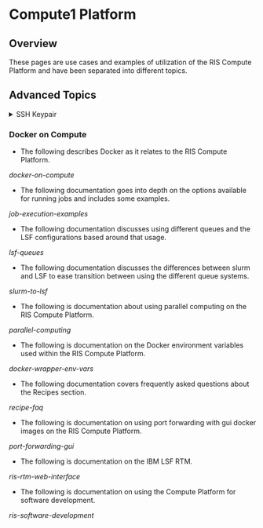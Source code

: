 # Compute1 Platform

## Overview

These pages are use cases and examples of utilization of the RIS Compute Platform and 
have been separated into different topics.

## Advanced Topics

<details>
  <summary>SSH Keypair</summary>

  <kbd>The following page describes creating a secure ssh keypair between the RIS Compute Platform and your local machine.</kbd>
  <kbd>This sets up for a "password free" login to the RIS Compute Platform.</kbd>
  <kbd>*SSH Keypair*</kbd>

</details>

### Docker on Compute
- The following describes Docker as it relates to the RIS Compute Platform.

*docker-on-compute*

- The following documentation goes into depth on the options available for running jobs and includes some examples.

*job-execution-examples*

- The following documentation discusses using different queues and the LSF configurations based around that usage.

*lsf-queues*

- The following documentation discusses the differences between slurm and LSF to ease transition between using the different queue systems.

*slurm-to-lsf*

- The following is documentation about using parallel computing on the RIS Compute Platform.

*parallel-computing*

- The following is documentation on the Docker environment variables used within the RIS Compute Platform.

*docker-wrapper-env-vars*

- The following documentation covers frequently asked questions about the Recipes section.

*recipe-faq*

- The following is documentation on using port forwarding with gui docker images on the RIS Compute Platform.

*port-forwarding-gui*

- The following is documentation on the IBM LSF RTM.

*ris-rtm-web-interface*

- The following is documentation on using the Compute Platform for software development.

*ris-software-development*



